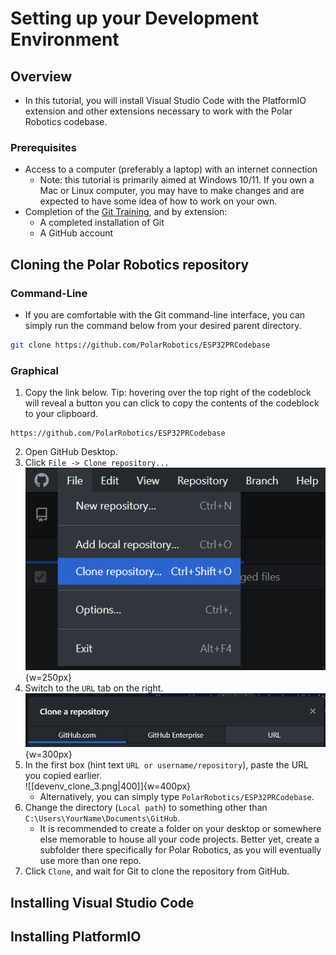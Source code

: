 # Setting up your Development Environment
## Overview
- In this tutorial, you will install Visual Studio Code with the PlatformIO extension and other extensions necessary to work with the Polar Robotics codebase.

### Prerequisites
- Access to a computer (preferably a laptop) with an internet connection
	- Note: this tutorial is primarily aimed at Windows 10/11. If you own a Mac or Linux computer, you may have to make changes and are expected to have some idea of how to work on your own.
- Completion of the [Git Training](./git), and by extension:
	- A completed installation of Git
	- A GitHub account

## Cloning the Polar Robotics repository
### Command-Line
- If you are comfortable with the Git command-line interface, you can simply run the command below from your desired parent directory.
```sh
git clone https://github.com/PolarRobotics/ESP32PRCodebase
```

### Graphical
1. Copy the link below. Tip: hovering over the top right of the codeblock will reveal a button you can click to copy the contents of the codeblock to your clipboard.
```
https://github.com/PolarRobotics/ESP32PRCodebase
```
2. Open GitHub Desktop. 
3. Click `File -> Clone repository...` <br> ![Step 2](../_static/images/training/devenv/devenv_clone_1.png){w=250px}
4. Switch to the `URL` tab on the right. <br>![Step 3|350](../_static/images/training/devenv/devenv_clone_2.png){w=300px}
5. In the first box (hint text `URL or username/repository`), paste the URL you copied earlier. <br> ![[devenv_clone_3.png|400]]{w=400px}
	- Alternatively, you can simply type `PolarRobotics/ESP32PRCodebase`.
6. Change the directory (`Local path`) to something other than `C:\Users\YourName\Documents\GitHub`. 
	- It is recommended to create a folder on your desktop or somewhere else memorable to house all your code projects. Better yet, create a subfolder there specifically for Polar Robotics, as you will eventually use more than one repo.
7. Click `Clone`, and wait for Git to clone the repository from GitHub.

## Installing Visual Studio Code


## Installing PlatformIO

